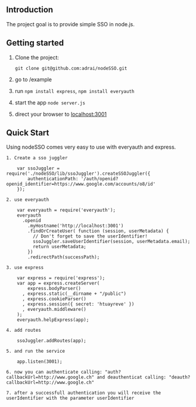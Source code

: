 ## Introduction

The project goal is to provide simple SSO in node.js. 

## Getting started

1. Clone the project:

    `git clone git@github.com:adrai/nodeSSO.git`
    
2. go to /example
    
3. run `npm install express`, `npm install everyauth`

4. start the app `node server.js`

5. direct your browser to [localhost:3001](http://localhost:3001)

## Quick Start

Using nodeSSO comes very easy to use with everyauth and express.

	1. Create a sso juggler
		
		var ssoJuggler = require('./nodeSSO/lib/ssoJuggler').createSSOJuggler({
			authenticationPath: '/auth/openid?openid_identifier=https://www.google.com/accounts/o8/id'
		});
		
	2. use everyauth
	
		var everyauth = require('everyauth');
		everyauth
		  .openid
			.myHostname('http://localhost:3001')
			.findOrCreateUser( function (session, userMetadata) {
			  // Don't forget to save the userIdentifier!
			  ssoJuggler.saveUserIdentifier(session, userMetadata.email);
			  return userMetadata;
			})
			.redirectPath(successPath);
			
	3. use express
	
		var express = require('express');
		var app = express.createServer(
			express.bodyParser()
		  , express.static(__dirname + "/public")
		  , express.cookieParser()
		  , express.session({ secret: 'htuayreve' })
		  , everyauth.middleware()
		);
		everyauth.helpExpress(app);

	4. add routes
	
		ssoJuggler.addRoutes(app);
		
	5. and run the service
	
		app.listen(3001);
		
	6. now you can authenticate calling: "auth?callbackUrl=http://www.google.ch" and deauthenticat calling: "deauth?callbackUrl=http://www.google.ch"
	
	7. after a successfull authentication you will receive the userIdentifier with the parameter userIdentifier

